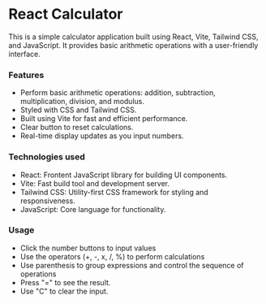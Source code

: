 # React Calculator

This is a simple calculator application built using React, Vite, Tailwind CSS, and JavaScript. It provides basic arithmetic operations with a user-friendly interface.

### Features

- Perform basic arithmetic operations: addition, subtraction, multiplication, division, and modulus.
- Styled with CSS and Tailwind CSS.
- Built using Vite for fast and efficient performance.
- Clear button to reset calculations.
- Real-time display updates as you input numbers.

### Technologies used

- React: Frontent JavaScript library for building UI components.
- Vite: Fast build tool and development server.
- Tailwind CSS: Utility-first CSS framework for styling and responsiveness.
- JavaScript: Core language for functionality.

### Usage

- Click the number buttons to input values
- Use the operators (+, -, x, /, %) to perform calculations
- Use parenthesis to group expressions and control the sequence of operations
- Press "=" to see the result.
- Use "C" to clear the input.

